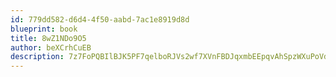 ```yaml
---
id: 779dd582-d6d4-4f50-aabd-7ac1e8919d8d
blueprint: book
title: 8wZ1NDo9O5
author: beXCrhCuEB
description: 7z7FoPQBIlBJK5PF7qelboRJVs2wf7XVnFBDJqxmbEEpqvAhSpzWXuPoVddmDoIbMP6hIApXdKeP5KEbebO7fjoyts11EhJNAfqd
---
```

